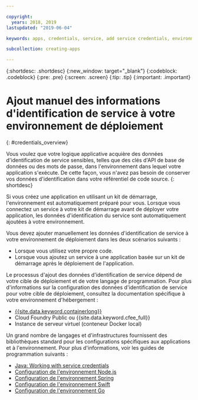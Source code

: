 ```yaml
---

copyright:
  years: 2018, 2019
lastupdated: "2019-06-04"

keywords: apps, credentials, service, add service credentials, environment, deployment

subcollection: creating-apps

---
```


{:shortdesc: .shortdesc}
{:new_window: target="_blank"}
{:codeblock: .codeblock}
{:pre: .pre}
{:screen: .screen}
{:tip: .tip}
{:important: .important}

# Ajout manuel des informations d'identification de service à votre environnement de déploiement
{: #credentials_overview}

Vous voulez que votre logique applicative acquière des données d'identification de service sensibles, telles que des clés d'API de base de données ou des mots de passe, dans l'environnement dans lequel votre application s'exécute. De cette façon, vous n'avez pas besoin de conserver vos données d'identification dans votre référentiel de code source.
{: shortdesc}

Si vous créez une application en utilisant un kit de démarrage, l'environnement est automatiquement préparé pour vous. Lorsque vous connectez un service à votre kit de démarrage avant de déployer votre application, les données d'identification du service sont automatiquement ajoutées à votre environnement.

Vous devez ajouter manuellement les données d'identification de service à votre environnement de déploiement dans les deux scénarios suivants :

 * Lorsque vous utilisez votre propre code.
 * Lorsque vous ajoutez un service à une application basée sur un kit de démarrage après le déploiement de l'application.

Le processus d'ajout des données d'identification de service dépend de votre cible de déploiement et de votre langage de programmation. Pour plus d'informations sur la configuration des données d'identification de service pour votre cible de déploiement, consultez la documentation spécifique à votre environnement d'hébergement :

  * [{{site.data.keyword.containerlong}}](/docs/containers?topic=containers-service-binding#adding_app)
  * Cloud Foundry Public ou {{site.data.keyword.cfee_full}}
  * Instance de serveur virtuel (conteneur Docker local)

Un grand nombre de langages et d'infrastructures fournissent des bibliothèques standard pour les configurations spécifiques aux applications et à l'environnement. Pour plus d'informations, voir les guides de programmation suivants :

* [Java: Working with service credentials](/docs/java?topic=cloud-native-configuration)
* [Configuration de l'environnement Node.js](/docs/node?topic=nodejs-configure-nodejs)
* [Configuration de l'environnement Spring](/docs/java?topic=java-spring-configuration)
* [Configuration de l'environnement Swift](/docs/swift?topic=swift-configuration)
* [Configuration de l'environnement Go](/docs/go?topic=go-configure-go-env)
